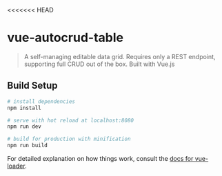 <<<<<<< HEAD
# vue-autocrud-table

> A self-managing editable data grid. Requires only a REST endpoint, supporting full CRUD out of the box. Built with Vue.js

## Build Setup

``` bash
# install dependencies
npm install

# serve with hot reload at localhost:8080
npm run dev

# build for production with minification
npm run build
```

For detailed explanation on how things work, consult the [docs for vue-loader](http://vuejs.github.io/vue-loader).

